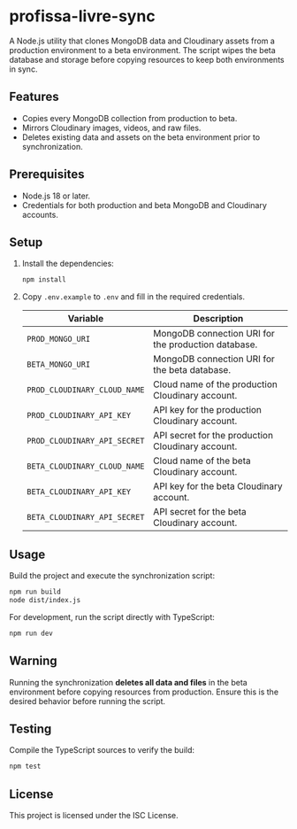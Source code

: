 # profissa-livre-sync

A Node.js utility that clones MongoDB data and Cloudinary assets from a production environment to a beta environment. The script wipes the beta database and storage before copying resources to keep both environments in sync.

## Features

- Copies every MongoDB collection from production to beta.
- Mirrors Cloudinary images, videos, and raw files.
- Deletes existing data and assets on the beta environment prior to synchronization.

## Prerequisites

- Node.js 18 or later.
- Credentials for both production and beta MongoDB and Cloudinary accounts.

## Setup

1. Install the dependencies:
   ```bash
   npm install
   ```
2. Copy `.env.example` to `.env` and fill in the required credentials.

   | Variable | Description |
   | --- | --- |
   | `PROD_MONGO_URI` | MongoDB connection URI for the production database. |
   | `BETA_MONGO_URI` | MongoDB connection URI for the beta database. |
   | `PROD_CLOUDINARY_CLOUD_NAME` | Cloud name of the production Cloudinary account. |
   | `PROD_CLOUDINARY_API_KEY` | API key for the production Cloudinary account. |
   | `PROD_CLOUDINARY_API_SECRET` | API secret for the production Cloudinary account. |
   | `BETA_CLOUDINARY_CLOUD_NAME` | Cloud name of the beta Cloudinary account. |
   | `BETA_CLOUDINARY_API_KEY` | API key for the beta Cloudinary account. |
   | `BETA_CLOUDINARY_API_SECRET` | API secret for the beta Cloudinary account. |

## Usage

Build the project and execute the synchronization script:

```bash
npm run build
node dist/index.js
```

For development, run the script directly with TypeScript:

```bash
npm run dev
```

## Warning

Running the synchronization **deletes all data and files** in the beta environment before copying resources from production. Ensure this is the desired behavior before running the script.

## Testing

Compile the TypeScript sources to verify the build:

```bash
npm test
```

## License

This project is licensed under the ISC License.

